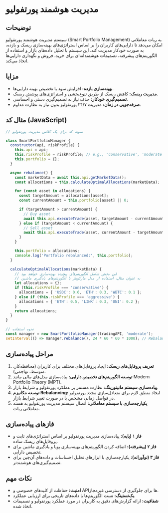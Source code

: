 # مدیریت هوشمند پورتفولیو

## توضیحات

سیستم مدیریت هوشمند پورتفولیو (Smart Portfolio Management) به ربات معاملاتی امکان می‌دهد تا دارایی‌های کاربران را بر اساس استراتژی‌های بهینه‌سازی ریسک و بازده، به صورت خودکار مدیریت کند. این سیستم با تحلیل داده‌های بازار و استفاده از الگوریتم‌های پیشرفته، تصمیمات هوشمندانه‌ای برای خرید، فروش و نگهداری دارایی‌ها اتخاذ می‌کند.

## مزایا

- **بهینه‌سازی بازده:** افزایش سود با تخصیص بهینه دارایی‌ها.
- **مدیریت ریسک:** کاهش ریسک از طریق تنوع‌بخشی و استراتژی‌های پوشش ریسک.
- **تصمیم‌گیری خودکار:** حذف نیاز به تصمیم‌گیری دستی و احساسی.
- **صرفه‌جویی در زمان:** مدیریت ۲۴/۷ پورتفولیو بدون نیاز به نظارت مداوم.

## مثال کد (JavaScript)

```javascript
// نمونه کد برای یک کلاس مدیریت پورتفولیو

class SmartPortfolioManager {
  constructor(api, riskProfile) {
    this.api = api;
    this.riskProfile = riskProfile; // e.g., 'conservative', 'moderate', 'aggressive'
    this.portfolio = {};
  }

  async rebalance() {
    const marketData = await this.api.getMarketData();
    const allocations = this.calculateOptimalAllocations(marketData);

    for (const asset in allocations) {
      const targetAmount = allocations[asset];
      const currentAmount = this.portfolio[asset] || 0;

      if (targetAmount > currentAmount) {
        // Buy asset
        await this.api.executeTrade(asset, targetAmount - currentAmount, 'buy');
      } else if (targetAmount < currentAmount) {
        // Sell asset
        await this.api.executeTrade(asset, currentAmount - targetAmount, 'sell');
      }
    }

    this.portfolio = allocations;
    console.log('Portfolio rebalanced:', this.portfolio);
  }

  calculateOptimalAllocations(marketData) {
    // این بخش شامل الگوریتم‌های پیچیده بهینه‌سازی خواهد بود
    // به عنوان مثال، استفاده از مدل مارکویتز یا الگوریتم‌های یادگیری ماشین
    let allocations = {};
    if (this.riskProfile === 'conservative') {
      allocations = { 'USDC': 0.6, 'ETH': 0.3, 'WBTC': 0.1 };
    } else if (this.riskProfile === 'aggressive') {
      allocations = { 'ETH': 0.5, 'LINK': 0.3, 'UNI': 0.2 };
    }
    return allocations;
  }
}

// نحوه استفاده
const manager = new SmartPortfolioManager(tradingAPI, 'moderate');
setInterval(() => manager.rebalance(), 24 * 60 * 60 * 1000); // Rebalance daily

```

## مراحل پیاده‌سازی

1.  **تعریف پروفایل‌های ریسک:** ایجاد پروفایل‌های مختلف برای کاربران (محافظه‌کار، متوسط، تهاجمی).
2.  **توسعه الگوریتم‌های تخصیص دارایی:** پیاده‌سازی مدل‌های مالی مانند Modern Portfolio Theory (MPT).
3.  **پیاده‌سازی سیستم مانیتورینگ:** نظارت مستمر بر عملکرد پورتفولیو و شرایط بازار.
4.  **توسعه مکانیزم Rebalancing:** ایجاد منطق لازم برای متعادل‌سازی مجدد پورتفولیو در فواصل زمانی مشخص یا در صورت تغییر شرایط بازار.
5.  **یکپارچه‌سازی با سیستم معاملاتی:** اتصال سیستم مدیریت پورتفولیو به هسته معاملاتی ربات.

## فازهای پیاده‌سازی

- **فاز ۱ (پایه):** پیاده‌سازی مدیریت پورتفولیو بر اساس استراتژی‌های ثابت و پروفایل‌های ریسک ساده.
- **فاز ۲ (پیشرفته):** اضافه کردن الگوریتم‌های بهینه‌سازی پویا و یادگیری ماشین برای تخصیص دارایی.
- **فاز ۳ (نوآورانه):** یکپارچه‌سازی با ابزارهای تحلیل احساسات و داده‌های آن‌چین برای تصمیم‌گیری‌های هوشمندتر.

## نکات مهم

- **امنیت:** حفاظت از کلیدهای خصوصی و APIها برای جلوگیری از دسترسی غیرمجاز.
- **بک‌تستینگ:** تست الگوریتم‌ها با داده‌های تاریخی برای ارزیابی عملکرد.
- **شفافیت:** ارائه گزارش‌های دقیق به کاربران در مورد عملکرد پورتفولیو و تصمیمات اتخاذ شده.
